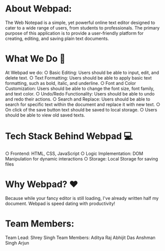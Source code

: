 # About Webpad:
The Web Notepad is a simple, yet powerful online text editor designed to cater to a wide range
of users, from students to professionals. The primary purpose of this application is to provide a
user-friendly platform for creating, editing, and saving plain text documents.

# What We Do 🌟
At Webpad we do:
○ Basic Editing: Users should be able to input, edit, and delete text.
○ Text Formatting: Users should be able to apply basic text formatting, such as
bold, italic, and underline.
○ Font and Color Customization: Users should be able to change the font size,
font family, and text color.
○ Undo/Redo Functionality: Users should be able to undo and redo their actions.
○ Search and Replace: Users should be able to search for specific text within the
document and replace it with new text.
○ On click of the save button text should be saved to local storage.
○ Users should be able to view old saved texts.

# Tech Stack Behind Webpad 💻
○ Frontend: HTML, CSS, JavaScript
○ Logic Implementation: DOM Manipulation for dynamic interactions
○ Storage: Local Storage for saving files

# Why Webpad? ❤️
Because while your fancy editor is still loading, I've already written half my document. Webpad is speed dating with productivity!

# Team Members:
Team Lead: Shrey Singh
Team Members: Aditya Raj
              Abhijit Das
              Anshman Singh
              Arjun

